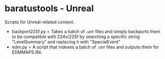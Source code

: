 # baratustools - Unreal

Scripts for Unreal-related content.

- backport225f.py = Takes a batch of .unr files and simply backports them to be compatible with 224v/225f by searching a specific string "LevelSummary" and replacing it with "SpecialEvent"
- edm.py = A script that indexes a batch of .unr files and outputs them for EDMMAPS.INI.